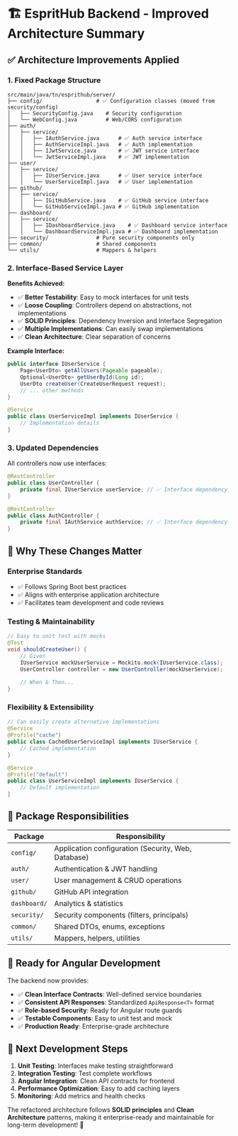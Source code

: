 # 🏗️ **EspritHub Backend - Improved Architecture Summary**

## ✅ **Architecture Improvements Applied**

### 1. **Fixed Package Structure**
```
src/main/java/tn/esprithub/server/
├── config/                 # ✅ Configuration classes (moved from security/config)
│   ├── SecurityConfig.java    # Security configuration
│   └── WebConfig.java         # Web/CORS configuration
├── auth/
│   ├── service/
│   │   ├── IAuthService.java      # ✅ Auth service interface
│   │   ├── AuthServiceImpl.java   # ✅ Auth implementation
│   │   ├── IJwtService.java       # ✅ JWT service interface
│   │   └── JwtServiceImpl.java    # ✅ JWT implementation
├── user/
│   ├── service/
│   │   ├── IUserService.java      # ✅ User service interface
│   │   └── UserServiceImpl.java   # ✅ User implementation
├── github/
│   ├── service/
│   │   ├── IGitHubService.java    # ✅ GitHub service interface
│   │   └── GitHubServiceImpl.java # ✅ GitHub implementation
├── dashboard/
│   ├── service/
│   │   ├── IDashboardService.java    # ✅ Dashboard service interface
│   │   └── DashboardServiceImpl.java # ✅ Dashboard implementation
├── security/               # Pure security components only
├── common/                 # Shared components
└── utils/                  # Mappers & helpers
```

### 2. **Interface-Based Service Layer**

**Benefits Achieved:**
- ✅ **Better Testability**: Easy to mock interfaces for unit tests
- ✅ **Loose Coupling**: Controllers depend on abstractions, not implementations
- ✅ **SOLID Principles**: Dependency Inversion and Interface Segregation
- ✅ **Multiple Implementations**: Can easily swap implementations
- ✅ **Clean Architecture**: Clear separation of concerns

**Example Interface:**
```java
public interface IUserService {
    Page<UserDto> getAllUsers(Pageable pageable);
    Optional<UserDto> getUserById(Long id);
    UserDto createUser(CreateUserRequest request);
    // ... other methods
}

@Service
public class UserServiceImpl implements IUserService {
    // Implementation details
}
```

### 3. **Updated Dependencies**

All controllers now use interfaces:
```java
@RestController
public class UserController {
    private final IUserService userService; // ✅ Interface dependency
}

@RestController 
public class AuthController {
    private final IAuthService authService; // ✅ Interface dependency
}
```

## 🎯 **Why These Changes Matter**

### **Enterprise Standards**
- ✅ Follows Spring Boot best practices
- ✅ Aligns with enterprise application architecture
- ✅ Facilitates team development and code reviews

### **Testing & Maintainability**
```java
// Easy to unit test with mocks
@Test
void shouldCreateUser() {
    // Given
    IUserService mockUserService = Mockito.mock(IUserService.class);
    UserController controller = new UserController(mockUserService);
    
    // When & Then...
}
```

### **Flexibility & Extensibility**
```java
// Can easily create alternative implementations
@Service
@Profile("cache")
public class CachedUserServiceImpl implements IUserService {
    // Cached implementation
}

@Service  
@Profile("default")
public class UserServiceImpl implements IUserService {
    // Default implementation
}
```

## 📁 **Package Responsibilities**

| Package | Responsibility |
|---------|----------------|
| `config/` | Application configuration (Security, Web, Database) |
| `auth/` | Authentication & JWT handling |
| `user/` | User management & CRUD operations |
| `github/` | GitHub API integration |
| `dashboard/` | Analytics & statistics |
| `security/` | Security components (filters, principals) |
| `common/` | Shared DTOs, enums, exceptions |
| `utils/` | Mappers, helpers, utilities |

## 🚀 **Ready for Angular Development**

The backend now provides:
- ✅ **Clean Interface Contracts**: Well-defined service boundaries
- ✅ **Consistent API Responses**: Standardized `ApiResponse<T>` format
- ✅ **Role-based Security**: Ready for Angular route guards
- ✅ **Testable Components**: Easy to unit test and mock
- ✅ **Production Ready**: Enterprise-grade architecture

## 🔄 **Next Development Steps**

1. **Unit Testing**: Interfaces make testing straightforward
2. **Integration Testing**: Test complete workflows
3. **Angular Integration**: Clean API contracts for frontend
4. **Performance Optimization**: Easy to add caching layers
5. **Monitoring**: Add metrics and health checks

The refactored architecture follows **SOLID principles** and **Clean Architecture** patterns, making it enterprise-ready and maintainable for long-term development! 🎉
